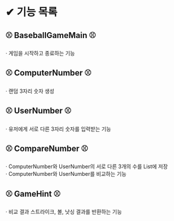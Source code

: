 <h1>✔ 기능 목록</h1>
 <h2>⚾ BaseballGameMain ⚾</h2>
  <tr>· 게임을 시작하고 종료하는 기능</tr><br>
 <h2>⚾ ComputerNumber ⚾</h2>
 <tr> · 랜덤 3자리 숫자 생성 </tr><br>
 <h2>⚾ UserNumber ⚾</h2>
 <tr> · 유저에게 서로 다른 3자리 숫자를 입력받는 기능</tr><br>
 <h2>⚾ CompareNumber ⚾</h2>
  <tr>· ComputerNumber와 UserNumber의 서로 다른 3개의 수를 List에 저장</tr><br>
 <tr> · ComputerNumber와 UserNumber를 비교하는 기능</tr><br>
 <h2>⚾ GameHint ⚾</h2>
 <tr> · 비교 결과 스트라이크, 볼, 낫싱 결과를 반환하는 기능</tr><br>

 

  


